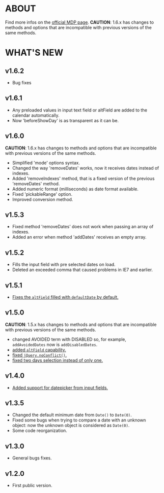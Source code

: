 # ABOUT
Find more infos on the [official MDP page](http://multidatespickr.sf.net).
__CAUTION__: 1.6.x has changes to methods and options that are incompatible with previous versions of the same methods.

# WHAT'S NEW
## v1.6.2
* Bug fixes

## v1.6.1
* Any preloaded values in input text field or altField are added to the calendar automatically.
* Now 'beforeShowDay' is as transparent as it can be.

## v1.6.0
__CAUTION__: 1.6.x has changes to methods and options that are incompatible with previous versions of the same methods.
* Simplified 'mode' options syntax.
* Changed the way 'removeDates' works, now it receives dates instead of indexes.
* Added 'removeIndexes' method, that is a fixed version of the previous 'removeDates' method.
* Added numeric format (milliseconds) as date format available.
* Fixed 'pickableRange' option.
* Improved conversion method.

## v1.5.3
*	Fixed method 'removeDates' does not work when passing an array of indexes.
*	Added an error when method 'addDates' receives an empty array.

## v1.5.2
*	Fills the input field with pre selected dates on load.
*	Deleted an exceeded comma that caused problems in IE7 and earlier.

## v1.5.1
*	[Fixes the `altField` filled with `defaultDate` by default.](https://sourceforge.net/tracker/?func=detail&atid=1495382&aid=3404699&group_id=358205)

## v1.5.0
__CAUTION__: 1.5.x has changes to methods and options that are incompatible with previous versions of the same methods.
*	changed AVOIDED term with DISABLED so, for example, `addAvoidedDates` now is `addDisabledDates`.
*	[added `altField` capability.](https://sourceforge.net/tracker/?func=detail&aid=3401147&group_id=358205&atid=1495382)
*	[fixed `jQuery.noConflict()`.](https://sourceforge.net/tracker/?func=detail&aid=3392035&group_id=358205&atid=1495382)
*	[fixed two days selection instead of only one.](https://sourceforge.net/tracker/?func=detail&aid=3390576&group_id=358205&atid=1495382)

## v1.4.0
*	[Added support for datepicker from input fields.](https://sourceforge.net/tracker/?func=detail&aid=3083801&group_id=358205&atid=1495385)

## v1.3.5
*	Changed the default minimum date from `Date()` to `Date(0)`.
*	Fixed some bugs when trying to compare a date with an unknown object: now the unknown object is considered as `Date(0)`.
*	Some code reorganization.

## v1.3.0
*	General bugs fixes.

## v1.2.0
*	First public version.

